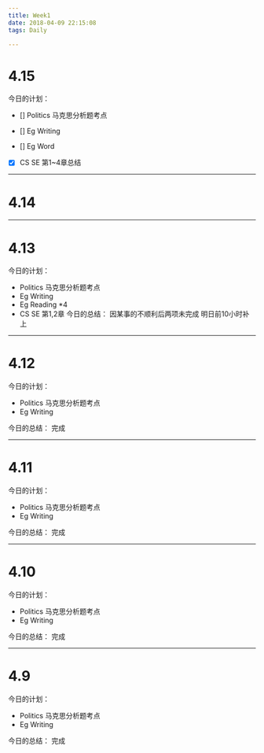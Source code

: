 ```yaml
---
title: Week1
date: 2018-04-09 22:15:08
tags: Daily

---
```

# 4.15
今日的计划：
- [] Politics 马克思分析题考点 

- [] Eg Writing

- [] Eg Word

- [x] CS SE 第1~4章总结


-------------------------
# 4.14



-------------------------
# 4.13
今日的计划：
- Politics 马克思分析题考点
- Eg Writing 
- Eg Reading *4
- CS SE 第1,2章
今日的总结：
因某事的不顺利后两项未完成
明日前10小时补上

-------------------------
# 4.12
今日的计划：
- Politics 马克思分析题考点
- Eg Writing 

今日的总结：
完成

-------------------------
# 4.11
今日的计划：
- Politics 马克思分析题考点
- Eg Writing 

今日的总结：
完成




-------------------------
# 4.10
今日的计划：
- Politics 马克思分析题考点
- Eg Writing 

今日的总结：
完成



-------------------------
# 4.9
今日的计划：
- Politics 马克思分析题考点
- Eg Writing 

今日的总结：
完成